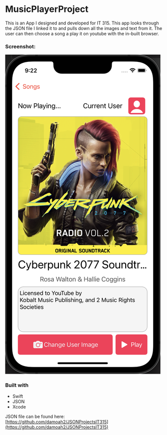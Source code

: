 # MusicPlayerProject
This is an App I designed and developed for IT 315. This app looks through the JSON file I linked it to and pulls down all the images and text from it. The user can then choose a song a play it on youtube with the in-built browser.

### Screenshot:<br>
![Screenshot of App](https://raw.githubusercontent.com/damoah2/MusicPlayerProject/main/Images/2.png)


### Built with

- Swift
- JSON
- Xcode

JSON file can be found here: <br>
[https://github.com/damoah2/JSONProjectsIT315](https://github.com/damoah2/JSONProjectsIT315)
